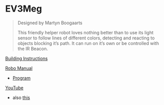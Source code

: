 # EV3Meg

> Designed by Martyn Boogaarts
>
> This friendly helper robot loves nothing better than to use its light sensor to follow lines of different colors, detecting and reacting to objects blocking it’s path. It can run on it’s own or be controlled with the IR Beacon.

[Building Instructions](https://www.lego.com/cdn/cs/set/assets/bltc79715c0087bf480/EV3MEG.pdf)

[Robo Manual](https://robomanuals.com/product/ev3meg)
- [Program](https://drive.google.com/file/d/1VF1GiYVpMpGQ1t8yFqbnMXUGbKCMelpo/view)

[YouTube](https://www.youtube.com/watch?v=ghl531YIAXE)
- also [this](https://www.lego.com/en-us/kids/videos/mindstorms/ev3meg-robot-maker-studio-9fc5afbb31b543089feb711ca3a3d60d)
